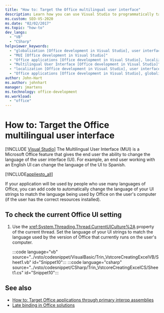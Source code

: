 ```yaml
---
title: "How to: Target the Office multilingual user interface"
description: Learn how you can use Visual Studio to programmatically target the Microsoft Office multilingual user interface.
ms.custom: SEO-VS-2020
ms.date: "02/02/2017"
ms.topic: "how-to"
dev_langs:
  - "VB"
  - "CSharp"
helpviewer_keywords:
  - "globalization [Office development in Visual Studio], user interface targeting"
  - "MUI [Office development in Visual Studio]"
  - "Office applications [Office development in Visual Studio], localization"
  - "Multilingual User Interface [Office development in Visual Studio]"
  - "localization [Office development in Visual Studio], user interface targeting"
  - "Office applications [Office development in Visual Studio], globalization"
author: John-Hart
ms.author: johnhart
manager: jmartens
ms.technology: office-development
ms.workload:
  - "office"
---
```

# How to: Target the Office multilingual user interface

 [!INCLUDE [Visual Studio](~/includes/applies-to-version/vs-not-mac.md)]
  The Multilingual User Interface (MUI) is a Microsoft Office feature that gives the end user the ability to change the language of the user interface (UI). For example, an end user working with an English UI can change the language of the UI to Spanish.

 [!INCLUDE[appliesto_all](../vsto/includes/appliesto-all-md.md)]

 If your application will be used by people who use many languages of Office, you can add code to automatically change the language of your UI strings to match the language being used by Office on the user's computer (if the user has the correct resources installed).

## To check the current Office UI setting

1. Use the <xref:System.Threading.Thread.CurrentUICulture%2A> property of the current thread. Set the language of your UI strings to match the language used by the version of Office that currently runs on the user's computer.

     :::code language="vb" source="../vsto/codesnippet/VisualBasic/Trin_VstcoreCreatingExcelVB/Sheet1.vb" id="Snippet10":::
     :::code language="csharp" source="../vsto/codesnippet/CSharp/Trin_VstcoreCreatingExcelCS/Sheet1.cs" id="Snippet10":::

## See also
- [How to: Target Office applications through primary interop assemblies](../vsto/how-to-target-office-applications-through-primary-interop-assemblies.md)
- [Late binding in Office solutions](../vsto/late-binding-in-office-solutions.md)
